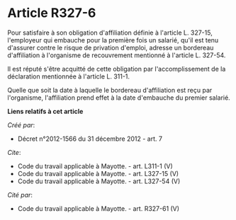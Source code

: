 # Article R327-6

Pour satisfaire à son obligation d'affiliation définie à l'article L. 327-15, l'employeur qui embauche pour la première fois
un salarié, qu'il est tenu d'assurer contre le risque de privation d'emploi, adresse un bordereau d'affiliation à l'organisme
de recouvrement mentionné à l'article L. 327-54. 

Il est réputé s'être acquitté de cette obligation par l'accomplissement de la déclaration mentionnée à l'article L. 311-1. 

Quelle que soit la date à laquelle le bordereau d'affiliation est reçu par l'organisme, l'affiliation prend effet à la date
d'embauche du premier salarié.

**Liens relatifs à cet article**

_Créé par_:

  - Décret n°2012-1566 du 31 décembre 2012 - art. 7

_Cite_:

  - Code du travail applicable à Mayotte. - art. L311-1 (V)
  - Code du travail applicable à Mayotte. - art. L327-15 (V)
  - Code du travail applicable à Mayotte. - art. L327-54 (V)

_Cité par_:

  - Code du travail applicable à Mayotte. - art. R327-61 (V)
